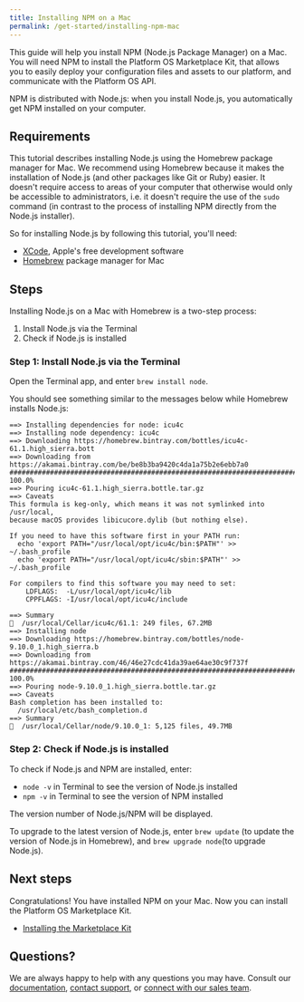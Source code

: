```yaml
---
title: Installing NPM on a Mac
permalink: /get-started/installing-npm-mac 
---
```

This guide will help you install NPM (Node.js Package Manager) on a Mac. 
You will need NPM to install the Platform OS Marketplace Kit, that allows you to easily deploy your configuration files and assets to our platform, and communicate with the Platform OS API. 

NPM is distributed with Node.js: when you install Node.js, you automatically get NPM installed on your computer. 

## Requirements
This tutorial describes installing Node.js using the Homebrew package manager for Mac. We recommend using Homebrew because it makes the installation of Node.js (and other packages like Git or Ruby) easier. It doesn't require access to areas of your computer that otherwise would only be accessible to administrators, i.e. it doesn't require the use of the `sudo` command (in contrast to the process of installing NPM directly from the Node.js installer).

So for installing Node.js by following this tutorial, you'll need:  

* [XCode](https://itunes.apple.com/us/app/xcode/id497799835?mt=12), Apple's free development software
* [Homebrew](https://brew.sh/) package manager for Mac 

## Steps 

Installing Node.js on a Mac with Homebrew is a two-step process:

1.   Install Node.js via the Terminal 
2.   Check if Node.js is installed  

### Step 1: Install Node.js via the Terminal

Open the Terminal app, and enter `brew install node`. 

You should see something similar to the messages below while Homebrew installs Node.js:

```
==> Installing dependencies for node: icu4c
==> Installing node dependency: icu4c
==> Downloading https://homebrew.bintray.com/bottles/icu4c-61.1.high_sierra.bott
==> Downloading from https://akamai.bintray.com/be/be8b3ba9420c4da1a75b2e6ebb7a0
######################################################################## 100.0%
==> Pouring icu4c-61.1.high_sierra.bottle.tar.gz
==> Caveats
This formula is keg-only, which means it was not symlinked into /usr/local,
because macOS provides libicucore.dylib (but nothing else).

If you need to have this software first in your PATH run:
  echo 'export PATH="/usr/local/opt/icu4c/bin:$PATH"' >> ~/.bash_profile
  echo 'export PATH="/usr/local/opt/icu4c/sbin:$PATH"' >> ~/.bash_profile

For compilers to find this software you may need to set:
    LDFLAGS:  -L/usr/local/opt/icu4c/lib
    CPPFLAGS: -I/usr/local/opt/icu4c/include

==> Summary
🍺  /usr/local/Cellar/icu4c/61.1: 249 files, 67.2MB
==> Installing node
==> Downloading https://homebrew.bintray.com/bottles/node-9.10.0_1.high_sierra.b
==> Downloading from https://akamai.bintray.com/46/46e27cdc41da39ae64ae30c9f737f
######################################################################## 100.0%
==> Pouring node-9.10.0_1.high_sierra.bottle.tar.gz
==> Caveats
Bash completion has been installed to:
  /usr/local/etc/bash_completion.d
==> Summary
🍺  /usr/local/Cellar/node/9.10.0_1: 5,125 files, 49.7MB 
```

### Step 2: Check if Node.js is installed  

To check if Node.js and NPM are installed, enter:

* `node -v` in Terminal to see the version of Node.js installed
* `npm -v` in Terminal to see the version of NPM installed

The version number of Node.js/NPM will be displayed. 

To upgrade to the latest version of Node.js, enter `brew update` (to update the version of Node.js in Homebrew), and `brew upgrade node`(to upgrade Node.js). 

## Next steps
Congratulations! You have installed NPM on your Mac. Now you can install the Platform OS Marketplace Kit.  

* [Installing the Marketplace Kit]()

## Questions?

We are always happy to help with any questions you may have. Consult our  [documentation](), [contact support](), or  [connect with our sales team](). 
